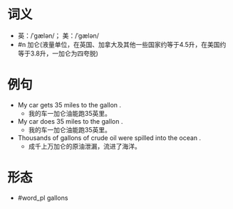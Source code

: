 # 词义
- 英：/ˈɡælən/； 美：/ˈɡælən/
- #n 加仑(液量单位，在英国、加拿大及其他一些国家约等于4.5升，在美国约等于3.8升，一加仑为四夸脱)
# 例句
- My car gets 35 miles to the gallon .
	- 我的车一加仑油能跑35英里。
- My car does 35 miles to the gallon .
	- 我的车一加仑油能跑35英里。
- Thousands of gallons of crude oil were spilled into the ocean .
	- 成千上万加仑的原油泄漏，流进了海洋。
# 形态
- #word_pl gallons
